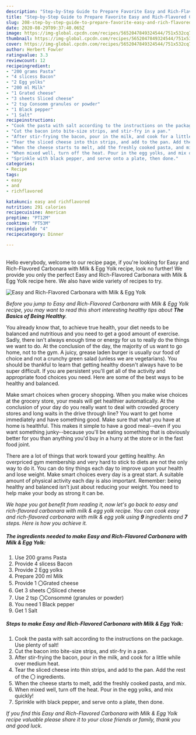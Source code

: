 ```yaml
---
description: "Step-by-Step Guide to Prepare Favorite Easy and Rich-Flavored Carbonara with Milk &amp;amp; Egg Yolk"
title: "Step-by-Step Guide to Prepare Favorite Easy and Rich-Flavored Carbonara with Milk &amp;amp; Egg Yolk"
slug: 208-step-by-step-guide-to-prepare-favorite-easy-and-rich-flavored-carbonara-with-milk-and-amp-egg-yolk
date: 2020-08-29T09:37:40.065Z
image: https://img-global.cpcdn.com/recipes/5652047849324544/751x532cq70/easy-and-rich-flavored-carbonara-with-milk-egg-yolk-recipe-main-photo.jpg
thumbnail: https://img-global.cpcdn.com/recipes/5652047849324544/751x532cq70/easy-and-rich-flavored-carbonara-with-milk-egg-yolk-recipe-main-photo.jpg
cover: https://img-global.cpcdn.com/recipes/5652047849324544/751x532cq70/easy-and-rich-flavored-carbonara-with-milk-egg-yolk-recipe-main-photo.jpg
author: Herbert Fowler
ratingvalue: 3.3
reviewcount: 12
recipeingredient:
- "200 grams Pasta"
- "4 slicess Bacon"
- "2 Egg yolks"
- "200 ml Milk"
- "1 Grated cheese"
- "3 sheets Sliced cheese"
- "2 tsp Consomm granules or powder"
- "1 Black pepper"
- "1 Salt"
recipeinstructions:
- "Cook the pasta with salt according to the instructions on the package. Use plenty of salt!"
- "Cut the bacon into bite-size strips, and stir-fry in a pan."
- "After stir-frying the bacon, pour in the milk, and cook for a little while over medium heat."
- "Tear the sliced cheese into thin strips, and add to the pan. Add the rest of the 〇 ingredients."
- "When the cheese starts to melt, add the freshly cooked pasta, and mix."
- "When mixed well, turn off the heat. Pour in the egg yolks, and mix quickly!"
- "Sprinkle with black pepper, and serve onto a plate, then done."
categories:
- Recipe
tags:
- easy
- and
- richflavored

katakunci: easy and richflavored 
nutrition: 291 calories
recipecuisine: American
preptime: "PT12M"
cooktime: "PT53M"
recipeyield: "4"
recipecategory: Dinner

---
```

<br>
Hello everybody, welcome to our recipe page, if you're looking for Easy and Rich-Flavored Carbonara with Milk &amp; Egg Yolk recipe, look no further! We provide you only the perfect Easy and Rich-Flavored Carbonara with Milk &amp; Egg Yolk recipe here. We also have wide variety of recipes to try.
<br>


![Easy and Rich-Flavored Carbonara with Milk &amp; Egg Yolk](https://img-global.cpcdn.com/recipes/5652047849324544/751x532cq70/easy-and-rich-flavored-carbonara-with-milk-egg-yolk-recipe-main-photo.jpg)

<i>Before you jump to Easy and Rich-Flavored Carbonara with Milk &amp; Egg Yolk recipe, you may want to read this short interesting healthy tips about <strong>The Basics of Being Healthy</strong>.</i>

You already know that, to achieve true health, your diet needs to be balanced and nutritious and you need to get a good amount of exercise. Sadly, there isn't always enough time or energy for us to really do the things we want to do. At the conclusion of the day, the majority of us want to go home, not to the gym. A juicy, grease laden burger is usually our food of choice and not a crunchy green salad (unless we are vegetarians). You should be thankful to learn that getting healthy doesn't always have to be super difficult. If you are persistent you'll get all of the activity and appropriate food choices you need. Here are some of the best ways to be healthy and balanced.

Make smart choices when grocery shopping. When you make wise choices at the grocery store, your meals will get healthier automatically. At the conclusion of your day do you really want to deal with crowded grocery stores and long waits in the drive through line? You want to get home immediately and have something good. Make sure that what you have at home is healthful. This makes it simple to have a good meal--even if you want something junky--because you'll be eating something that is obviously better for you than anything you'd buy in a hurry at the store or in the fast food joint.

There are a lot of things that work toward your getting healthy. An overpriced gym membership and very hard to stick to diets are not the only way to do it. You can do tiny things each day to improve upon your health and lose weight. Make smart choices every day is a great start. A suitable amount of physical activity each day is also important. Remember: being healthy and balanced isn’t just about reducing your weight. You need to help make your body as strong it can be. 


<i>We hope you got benefit from reading it, now let's go back to easy and rich-flavored carbonara with milk &amp; egg yolk recipe. You can cook easy and rich-flavored carbonara with milk &amp; egg yolk using <strong>9</strong> ingredients and <strong>7</strong> steps. Here is how you achieve it.
</i>

##### The ingredients needed to make Easy and Rich-Flavored Carbonara with Milk &amp; Egg Yolk:

1. Use 200 grams Pasta
1. Provide 4 slicess Bacon
1. Provide 2 Egg yolks
1. Prepare 200 ml Milk
1. Provide 1 〇Grated cheese
1. Get 3 sheets 〇Sliced cheese
1. Use 2 tsp 〇Consommé (granules or powder)
1. You need 1 Black pepper
1. Get 1 Salt


##### Steps to make Easy and Rich-Flavored Carbonara with Milk &amp; Egg Yolk:

1. Cook the pasta with salt according to the instructions on the package. Use plenty of salt!
1. Cut the bacon into bite-size strips, and stir-fry in a pan.
1. After stir-frying the bacon, pour in the milk, and cook for a little while over medium heat.
1. Tear the sliced cheese into thin strips, and add to the pan. Add the rest of the 〇 ingredients.
1. When the cheese starts to melt, add the freshly cooked pasta, and mix.
1. When mixed well, turn off the heat. Pour in the egg yolks, and mix quickly!
1. Sprinkle with black pepper, and serve onto a plate, then done.


<i>If you find this Easy and Rich-Flavored Carbonara with Milk &amp; Egg Yolk recipe valuable please share it to your close friends or family, thank you and good luck.</i>
